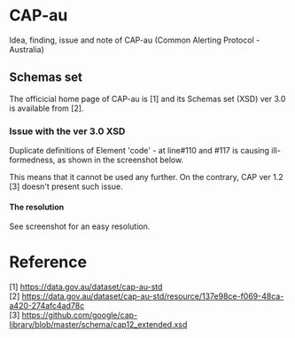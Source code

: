 # CAP-au
Idea, finding, issue and note of CAP-au (Common Alerting Protocol - Australia)

## Schemas set 
The officicial home page of CAP-au is [1] and its Schemas set (XSD) ver 3.0 is available from [2].

### Issue with the ver 3.0 XSD
Duplicate definitions of Element 'code' - at line#110 and #117 is causing ill-formedness, as shown in the screenshot below.
<img href="duplicateCodeElementDefinitions.jpg"/>

This means that it cannot be used any further. On the contrary, CAP ver 1.2 [3] doesn't present such issue.

#### The resolution
See screenshot for an easy resolution.
<img href="fixed-duplicateCodeElementDefinitions"/>




# Reference
[1] https://data.gov.au/dataset/cap-au-std<br/>
[2] https://data.gov.au/dataset/cap-au-std/resource/137e98ce-f069-48ca-a420-274afc4ad78c<br/>
[3] https://github.com/google/cap-library/blob/master/schema/cap12_extended.xsd
